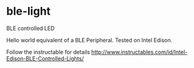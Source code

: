 # ble-light
BLE controlled LED

Hello world equivalent of a BLE Peripheral. Tested on Intel Edison.

Follow the instructable for details
http://www.instructables.com/id/Intel-Edison-BLE-Controlled-Lights/
